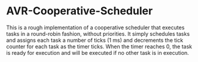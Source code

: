 # AVR-Cooperative-Scheduler

This is a rough implementation of a cooperative scheduler that executes tasks in a round-robin fashion, without priorities. It simply schedules tasks and assigns each task a number of ticks (1 ms) and decrements the tick counter for each task as the timer ticks. When the timer reaches 0, the task is ready for execution and will be executed if no other task is in execution.
